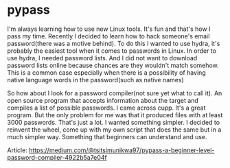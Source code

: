 # pypass

I'm always learning how to use new Linux tools. It's fun and that's how I pass my time. Recently I decided to learn how to hack someone's email password(there was a motive behind). To do this I wanted to use hydra, it's probably the easiest tool when it comes to passwords in Linux. In order to use hydra, I needed password lists. And I did not want to download password lists online because chances are they wouldn't match somehow. This is a common case especially when there is a possibility  of having native language words in the password(such as native names)  

So how about I look for a password compiler(not sure yet what to call it). An open source program that accepts information about the target and compiles a list of possible passwords. I came across cupp. It's a great program. But the only problem for me was that it produced files with at least 3000 passwords. That's just a lot. I wanted something simpler. I decided to reinvent the wheel, come up with my own script that does the same but in a much simpler way. Something that beginners can understand and use.

Article: https://medium.com/@tsitsimunikwa97/pypass-a-beginner-level-password-compiler-4922b5a7e04f